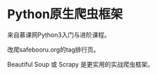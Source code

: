 # Python原生爬虫框架

来自慕课网Python3入门与进阶课程。

改爬safebooru.org的tag排行页。

Beautiful Soup 或 Scrapy 是更实用的实战爬虫框架。


 
